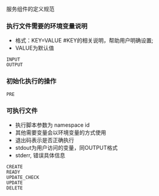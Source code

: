 
服务组件的定义规范  

### 执行文件需要的环境变量说明  
- 格式：KEY=VALUE  #KEY的相关说明，帮助用户明确设置;
- VALUE为默认值  
```
INPUT
OUTPUT
```

### 初始化执行的操作
```
PRE
```

### 可执行文件
- 执行脚本参数为  namespace id
- 其他需要变量会以环境变量的方式使用  
- 退出码表示是否正确执行  
- stdout为用户访问的变量，同OUTPUT格式
- stderr, 错误具体信息
```
CREATE
READY
UPDATE_CHECK
UPDATE
DELETE 
```

